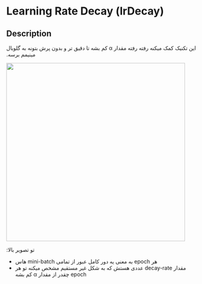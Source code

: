# Learning Rate Decay (lrDecay)

## Description

<span dir="rtl">این تکنیک کمک میکنه رفته رفته مقدار α کم بشه تا دقیق تر و بدون پرش بتونه به گلوبال مینیمم برسه.</span>

<img src="image1.jpg" style="width:4.90676in" />

<span dir="rtl">تو تصویر بالا:</span>

- <span dir="rtl">هر epoch به معنی یه دور کامل عبور از تمامی mini-batch هاس</span>
- <span dir="rtl">مقدار decay-rate عددی هستش که به شکل غیر مستقیم مشخص میکنه تو هر epoch چقدر از مقدار α کم بشه</span>
